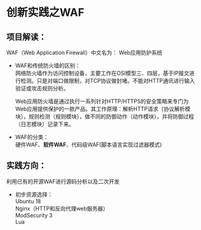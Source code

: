 # 创新实践之WAF
## 项目解读：
WAF（Web Application Firewall）中文名为： Web应用防护系统
* WAF和传统防火墙的区别：  
网络防火墙作为访问控制设备，主要工作在OSI模型三、四层，基于IP报文进行检测。只是对端口做限制，对TCP协议做封堵。不能对HTTP通讯进行输入验证或攻击规则分析。  

  Web应用防火墙是通过执行一系列针对HTTP/HTTPS的安全策略来专门为Web应用提供保护的一款产品。其工作原理：解析HTTP请求（协议解析模块），规则检测（规则模块），做不同的防御动作（动作模块），并将防御过程（日志模块）记录下来。

* WAF的分类：  
硬件WAF、**软件WAF**、代码级WAF(脚本语言实现过滤器模式)
## 实践方向：
利用已有的开源WAF进行源码分析以及二次开发
* 初步资源选择：  
Ubuntu 18  
Nginx（HTTP和反向代理web服务器）  
ModSecurity 3  
Lua
